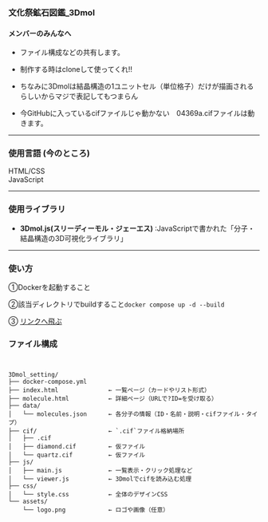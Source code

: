 ### 文化祭鉱石図鑑_3Dmol

#### メンバーのみんなへ
- ファイル構成などの共有します。
- 制作する時はcloneして使ってくれ!!

- ちなみに3Dmolは結晶構造の1ユニットセル（単位格子）だけが描画されるらしいからマジで表記してもつまらん
- 今GitHubに入っているcifファイルじゃ動かない　04369a.cifファイルは動きます。
--------

### 使用言語 (今のところ)
HTML/CSS <br>
JavaScript <br>

--------

### 使用ライブラリ

- **3Dmol.js(スリーディーモル・ジェーエス)** :JavaScriptで書かれた「分子・結晶構造の3D可視化ライブラリ」

--------

### 使い方

①Dockerを起動すること　<br>

②該当ディレクトリでbuildすること`docker compose up -d --build` <br>

③ [リンクへ飛ぶ](http://localhost:8080/)

### ファイル構成

<pre><code>

3Dmol_setting/
├── docker-compose.yml
├── index.html              ← 一覧ページ（カードやリスト形式）
├── molecule.html           ← 詳細ページ（URLで?ID=を受け取る）
├── data/
│   └── molecules.json      ← 各分子の情報（ID・名前・説明・cifファイル・タイプ）
├── cif/                    ← `.cif`ファイル格納場所
│   ├── .cif
│   ├── diamond.cif         ← 仮ファイル
│   └── quartz.cif          ← 仮ファイル
├── js/
│   ├── main.js             ← 一覧表示・クリック処理など
│   └── viewer.js           ← 3Dmolでcifを読み込む処理
├── css/
│   └── style.css           ← 全体のデザインCSS
└── assets/
    └── logo.png            ← ロゴや画像（任意）

</code></pre>
